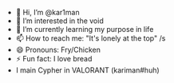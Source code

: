 - 👋 Hi, I’m @kar1man
- 👀 I’m interested in the void
- 🌱 I’m currently learning my purpose in life
- 📫 How to reach me: "It's lonely at the top" /s
- 😄 Pronouns: Fry/Chicken
- ⚡ Fun fact: I love bread
- I main Cypher in VALORANT
(kariman#huh)

<!---
kar1man/kar1man is a ✨ special ✨ repository because its `README.md` (this file) appears on your GitHub profile.
You can click the Preview link to take a look at your changes.
--->
